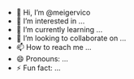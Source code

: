 - 👋 Hi, I’m @meigervico
- 👀 I’m interested in ...
- 🌱 I’m currently learning ...
- 💞️ I’m looking to collaborate on ...
- 📫 How to reach me ...
- 😄 Pronouns: ...
- ⚡ Fun fact: ...

<!---
meigervico/meigervico is a ✨ special ✨ repository because its `README.md` (this file) appears on your GitHub profile.
You can click the Preview link to take a look at your changes.
--->

